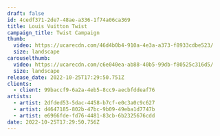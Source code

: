 ```yaml
---
draft: false
id: 4cedf371-2de7-48ae-a336-1f74a06ca369
title: Louis Vuitton Twist
campaign_title: T﻿wist Campaign
thumb:
  video: https://ucarecdn.com/46d4b0b4-910a-4e3a-a373-f8933cdbe523/
  size: landscape
carouselthumb:
  video: https://ucarecdn.com/c6e040ea-ab88-40b5-99db-f80525c316d5/
  size: landscape
release_date: 2022-10-25T17:29:50.751Z
clients:
  - client: 99baccf9-6a2a-4eb5-8cc9-aecbfddeaf76
artists:
  - artist: 2dfded53-5dac-4458-b7cf-e0c3a0c9c627
  - artist: d4647185-802b-47bc-9b09-49eba1d7747b
  - artist: e6966fde-fd76-4481-83cb-6b2325676cdd
date: 2022-10-25T17:29:50.756Z
---
```

